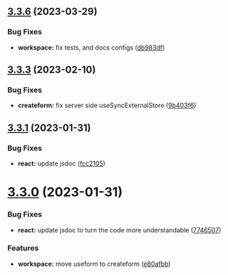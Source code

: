 ## [3.3.6](https://github.com/jucian0/createform/compare/v3.3.5...v3.3.6) (2023-03-29)

### Bug Fixes

- **workspace:** fix tests, and docs configs ([db983df](https://github.com/jucian0/createform/commit/db983df54e87c0d788ee3336e3b64b999d1e785c))

## [3.3.3](https://github.com/jucian0/createform/compare/v3.3.2...v3.3.3) (2023-02-10)

### Bug Fixes

- **createform:** fix server side useSyncExternalStore ([9b403f6](https://github.com/jucian0/createform/commit/9b403f622994c494ef336f0c92d4b468f031edd8))

## [3.3.1](https://github.com/jucian0/createform/compare/v3.3.0...v3.3.1) (2023-01-31)

### Bug Fixes

- **react:** update jsdoc ([fcc2105](https://github.com/jucian0/createform/commit/fcc2105d73d55d5b026eb4db84fb70f1066b7161))

# [3.3.0](https://github.com/jucian0/createform/compare/v3.2.6...v3.3.0) (2023-01-31)

### Bug Fixes

- **react:** update jsdoc to turn the code more understandable ([7746507](https://github.com/jucian0/createform/commit/77465072a502d6248a3ea6d8a800b442aa64b59b))

### Features

- **workspace:** move useform to createform ([e80afbb](https://github.com/jucian0/createform/commit/e80afbb09757a0d4c6109b50e5f418b3743a4d48))
